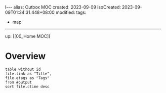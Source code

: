 l---
alias: Outbox MOC
created: 2023-09-09
isoCreated: 2023-09-09T01:34:31.448+08:00
modified: 
tags: 
- map
---
up: [[00_Home MOC]]


# Overview

```dataview
table without id
file.link as "Title",
file.etags as "Tags"
from #output 
sort file.ctime desc
```

<br />
<br />









